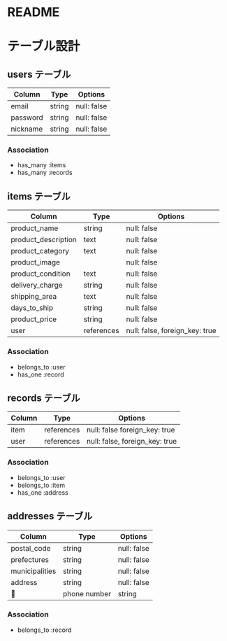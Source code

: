 # README
# テーブル設計

## users テーブル
<!-- ユーザー情報 -->

| Column     | Type   | Options     |
| ---------- | ------ | ----------- |
| email      | string | null: false | <!-- メールアドレス -->
| password   | string | null: false | <!-- パスワード -->
| nickname   | string | null: false | <!-- ニックネーム -->

### Association

- has_many :items
- has_many :records

## items テーブル
<!-- 商品情報 -->

| Column              | Type       | Options                        |
| ------------------- | ---------- | ------------------------------ |
| product_name        | string     | null: false                    | <!-- 商品名 -->
| product_description | text       | null: false                    | <!-- 説明 -->
| product_category    | text       | null: false                    | <!-- カテゴリー -->
| product_image       |            | null: false                    | <!-- 画像 -->
| product_condition   | text       | null: false                    | <!-- 状態 -->
| delivery_charge     | string     | null: false                    | <!-- 配送料 -->
| shipping_area       | text       | null: false                    | <!-- 配送元 -->
| days_to_ship        | string     | null: false                    | <!-- 発送までの日数 -->
| product_price       | string     | null: false                    | <!-- 価格 -->
| user                | references | null: false, foreign_key: true |
### Association

- belongs_to :user
- has_one :record

## records テーブル
<!-- 購入記録 -->

| Column              | Type       | Options                        |
| ------------------- | ---------- | ------------------------------ |
| item                | references | null: false  foreign_key: true | <!-- 商品情報/出品者 -->
| user                | references | null: false, foreign_key: true | <!-- 購入記録/購入者 -->
### Association

- belongs_to :user
- belongs_to :item
- has_one :address

## addresses テーブル
<!-- 住所 -->

| Column         | Type       | Options                        |
| -------------- | ---------- | ------------------------------ |
| postal_code    | string     | null: false                    | <!-- 郵便番号 -->
| prefectures    | string     | null: false                    | <!-- 都道府県 -->
| municipalities | string     | null: false                    | <!-- 市町村 -->
| address        | string     | null: false                    | <!-- 番地 -->
| phone number   | string     | null: false                    | <!-- 電話番号 -->

### Association

- belongs_to :record